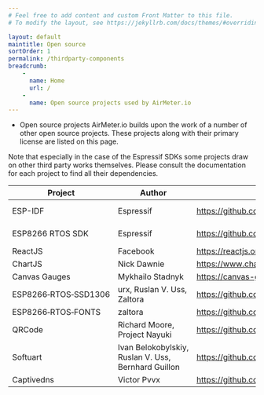 ```yaml
---
# Feel free to add content and custom Front Matter to this file.
# To modify the layout, see https://jekyllrb.com/docs/themes/#overriding-theme-defaults

layout: default
maintitle: Open source
sortOrder: 1
permalink: /thirdparty-components
breadcrumb:
    - 
      name: Home
      url: /
    - 
      name: Open source projects used by AirMeter.io
---
```




- Open source projects
AirMeter.io builds upon the work of a number of other open source projects. These projects along with their primary license are listed on this page. 

Note that especially in the case of the Espressif SDKs some projects draw on other third party works themselves. Please consult the documentation for each project to find all their dependencies.

|Project|Author|Website|License|
|--|--|--|--|
|ESP-IDF|Espressif|https://github.com/espressif/esp-idf|Apache-2.0 License|
|ESP8266&#160;RTOS&#160;SDK|Espressif|https://github.com/espressif/ESP8266_RTOS_SDK|Apache-2.0 License|
|ReactJS|Facebook|https://reactjs.org|MIT|
|ChartJS|Nick Dawnie|https://www.chartjs.org|MIT|
|Canvas&#160;Gauges|Mykhailo Stadnyk|https://canvas-gauges.com|MIT|
|ESP8266&#x2011;RTOS&#x2011;SSD1306|urx, Ruslan V. Uss, Zaltora|https://github.com/Fonger/ESP8266-RTOS-SSD1306|MIT|
|ESP8266&#x2011;RTOS&#x2011;FONTS|zaltora|https://github.com/Fonger/ESP8266-RTOS-FONTS|MIT|
|QRCode|Richard&#160;Moore, Project&#160;Nayuki|https://github.com/ricmoo/QRCode|MIT|
|Softuart|Ivan&#160;Belokobylskiy, Ruslan&#160;V.&#160;Uss, Bernhard&#160;Guillon|https://github.com/pvvx/esp8266web/blob/master/app/web/captdns.c|MIT|
|Captivedns|Victor&#160;Pvvx|https://github.com/pvvx/esp8266web/blob/master/app/web/captdns.c|unlicense.org|

